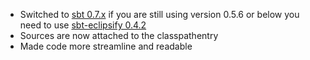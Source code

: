 * Switched to [sbt 0.7.x][1] if you are still using version 0.5.6 or below you need to use [sbt-eclipsify 0.4.2][2]
* Sources are now attached to the classpathentry
* Made code more streamline and readable

[1]: http://???
[2]: http://www.github.com/SbtEclipsify/downloads...